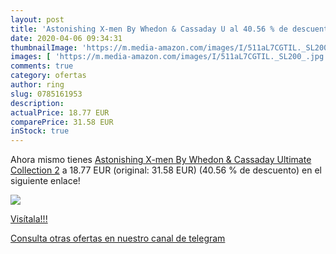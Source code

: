 ```yaml
---
layout: post
title: 'Astonishing X-men By Whedon & Cassaday U al 40.56 % de descuento'
date: 2020-04-06 09:34:31
thumbnailImage: 'https://m.media-amazon.com/images/I/511aL7CGTIL._SL200_.jpg'
images: [ 'https://m.media-amazon.com/images/I/511aL7CGTIL._SL200_.jpg' ]
comments: true
category: ofertas
author: ring
slug: 0785161953
description:
actualPrice: 18.77 EUR
comparePrice: 31.58 EUR
inStock: true
---
```


Ahora mismo tienes [Astonishing X-men By Whedon & Cassaday Ultimate Collection 2](https://www.amazon.es/dp/0785161953/?tag=redken-21) a 18.77 EUR (original: 31.58 EUR) (40.56 %  de descuento) en el siguiente enlace!

[![](https://m.media-amazon.com/images/I/511aL7CGTIL._SL200_.jpg)](https://www.amazon.es/dp/0785161953/?tag=redken-21)

[Visítala!!!](https://www.amazon.es/dp/0785161953/?tag=redken-21)

[Consulta otras ofertas en nuestro canal de telegram](https://t.me/s/ofertas25)
